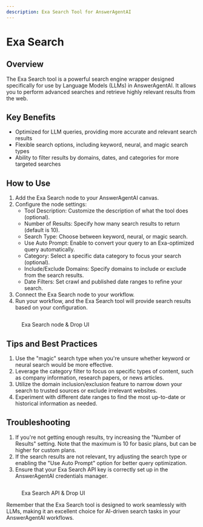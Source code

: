 ```yaml
---
description: Exa Search Tool for AnswerAgentAI
---
```


# Exa Search

## Overview

The Exa Search tool is a powerful search engine wrapper designed specifically for use by Language Models (LLMs) in AnswerAgentAI. It allows you to perform advanced searches and retrieve highly relevant results from the web.

## Key Benefits

-   Optimized for LLM queries, providing more accurate and relevant search results
-   Flexible search options, including keyword, neural, and magic search types
-   Ability to filter results by domains, dates, and categories for more targeted searches

## How to Use

1. Add the Exa Search node to your AnswerAgentAI canvas.
2. Configure the node settings:
    - Tool Description: Customize the description of what the tool does (optional).
    - Number of Results: Specify how many search results to return (default is 10).
    - Search Type: Choose between keyword, neural, or magic search.
    - Use Auto Prompt: Enable to convert your query to an Exa-optimized query automatically.
    - Category: Select a specific data category to focus your search (optional).
    - Include/Exclude Domains: Specify domains to include or exclude from the search results.
    - Date Filters: Set crawl and published date ranges to refine your search.
3. Connect the Exa Search node to your workflow.
4. Run your workflow, and the Exa Search tool will provide search results based on your configuration.

<!-- TODO: Add a screenshot of the Exa Search node configuration panel -->
<figure><img src="/.gitbook/assets/screenshots/exasearch.png" alt="" /><figcaption><p> Exa Search node  &#x26; Drop UI</p></figcaption></figure>

## Tips and Best Practices

1. Use the "magic" search type when you're unsure whether keyword or neural search would be more effective.
2. Leverage the category filter to focus on specific types of content, such as company information, research papers, or news articles.
3. Utilize the domain inclusion/exclusion feature to narrow down your search to trusted sources or exclude irrelevant websites.
4. Experiment with different date ranges to find the most up-to-date or historical information as needed.

## Troubleshooting

1. If you're not getting enough results, try increasing the "Number of Results" setting. Note that the maximum is 10 for basic plans, but can be higher for custom plans.
2. If the search results are not relevant, try adjusting the search type or enabling the "Use Auto Prompt" option for better query optimization.
3. Ensure that your Exa Search API key is correctly set up in the AnswerAgentAI credentials manager.

<!-- TODO: Add a screenshot showing where to input the Exa Search API key in the credentials manager -->
<figure><img src="/.gitbook/assets/screenshots/exaapi.png" alt="" /><figcaption><p> Exa Search API  &#x26; Drop UI</p></figcaption></figure>
Remember that the Exa Search tool is designed to work seamlessly with LLMs, making it an excellent choice for AI-driven search tasks in your AnswerAgentAI workflows.
